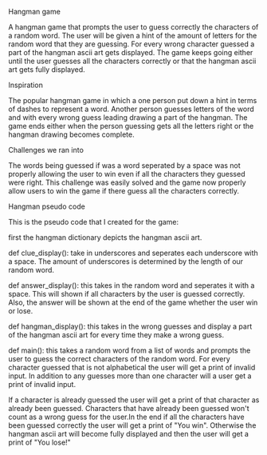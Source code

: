 Hangman game

A hangman game that prompts the user to guess correctly the characters of a random word. 
The user will be given a hint of the amount of letters for the random word that they are guessing.
For every wrong character guessed a part of the hangman ascii art gets displayed. The game keeps 
going either until the user guesses all the characters correctly or that the hangman ascii art gets 
fully displayed.

Inspiration

The popular hangman game in which a one person put down a hint in terms of dashes to represent a word. 
Another person guesses letters of the word and with every wrong guess leading drawing a part of the hangman. 
The game ends either when the person guessing gets all the letters right 
or the hangman drawing becomes complete.

Challenges we ran into 

The words being guessed if was a word seperated by a space was not properly allowing the user to win even if all the 
characters they guessed were right. This challenge was easily solved and the game now properly allow users to win the game if there 
guess all the characters correctly.


Hangman pseudo code 

This is the pseudo code that I created for the game:

first the hangman dictionary depicts the hangman ascii art. 

def clue_display(): take in underscores and seperates each underscore with a space.
The amount of underscores is determined by the length of our random word.

def answer_display(): this takes in the random word and seperates it with a space. 
This will shown if all characters by the user is guessed correctly. Also, the answer will be shown 
at the end of the game whether the user win or lose. 

def hangman_display(): this takes in the wrong guesses and display a part of the hangman ascii art 
for every time they make a wrong guess.

def main(): this takes a random word from a list of words and prompts the user to guess the correct characters of 
the random word. For every character guessed that is not alphabetical the user will get a print of invalid input. 
In addition to any guesses more than one character will a user get a print of invalid input. 

If a character is already guessed the user will get a print of that character as already been guessed. Characters 
that have already been guessed won't count as a wrong guess for the user.In the end if all the characters have been 
guessed correctly the user will get a print of "You win". Otherwise the 
hangman ascii art will become fully displayed and then the user will get a print of "You lose!"
